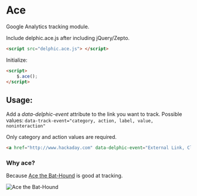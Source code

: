 Ace
==================

Google Analytics tracking module.

Include delphic.ace.js after including jQuery/Zepto.

```html
<script src="delphic.ace.js"> </script>
```

Initialize:

```html
<script>
	$.ace();
</script>
```

## Usage:

Add a *data-delphic-event* attribute to the link you want to track.
Possible values: `data-track-event="category, action, label, value, noninteraction"`

Only category and action values are required.

```html
<a href="http://www.hackaday.com" data-delphic-event="External Link, Click, Exited site with external link">HACKADAY</a>
```

### Why ace?

Because [Ace the Bat-Hound](http://www.comicvine.com/ace-the-bat-hound/4005-31302/) is good at tracking.

![Ace the Bat-Hound](http://static.comicvine.com/uploads/scale_small/1/14487/1288836-ace.jpg)

